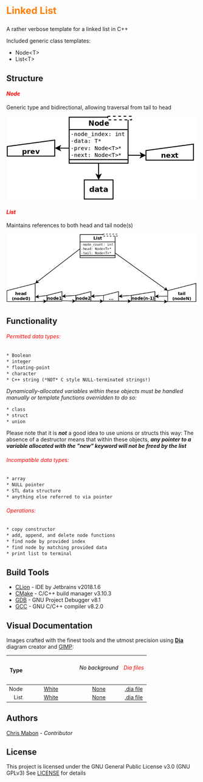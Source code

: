 <p style="color: #ff7e00; font-size: 1.8em;"><strong>Linked List</strong></p>

A rather verbose template for a linked list in C++

Included generic class templates:

* Node\<T\>
* List\<T\>


<h2 style="color: ff7e00;">Structure</h2>

<h4 style="color: #ff0000;"><em>Node</em></h4>

Generic type and bidirectional, allowing traversal from tail to head

![Node structural diagram](img/node_layout_transp.png)


<h4 style="color: #ff0000;"><em>List</em></h4>

Maintains references to both head and tail node(s)

![Linked list structural diagram](img/list_layout_transp.png)


<h2 style="color: ff7e00;">Functionality</h2>

<h6 style="color: #ff0000;"><em>Permitted data types:</em></h6>

```
* Boolean
* integer
* floating-point
* character
* C++ string (*NOT* C style NULL-terminated strings!)
```

_Dynamically-allocated variables within these objects must be handled manually or template functions
overridden to do so:_

```
* class
* struct
* union
```

 Please note that it is _**not**_ a good idea to use unions or structs this way: The absence of a destructor
 means that within these objects, _**any pointer to a variable allocated with the "new" keyword will not
 be freed by the list**_

<h6 style="color: #ff0000;"><em>Incompatible data types:</em></h6>

```
* array
* NULL pointer
* STL data structure
* anything else referred to via pointer
```

<h6 style="color: #ff0000;"><em>Operations:</em></h6>

```
* copy constructor
* add, append, and delete node functions
* find node by provided index
* find node by matching provided data
* print list to terminal
```


<h2 style="color: ff7e00;">Build Tools</h2>

* [CLion](https://www.jetbrains.com/clion/documentation/) -  IDE by Jetbrains v2018.1.6
* [CMake](https://cmake.org/documentation/) - C/C++ build manager v3.10.3
* [GDB](https://www.gnu.org/software/gdb/documentation/) - GNU Project Debugger v8.1
* [GCC](https://gcc.gnu.org/onlinedocs/) - GNU C/C++ compiler v8.2.0


<h2 style="color: ff7e00;">Visual Documentation</h2>

Images crafted with the finest tools and the utmost precision using **[Dia](http://dia-installer.de/index.html.en)**
diagram creator and [GIMP](https://www.gimp.org/):

 Type | <h6 style="color: #ffffff;">White background</h6> | <h6 style="color: #000000;">No background</h6> | <h6 style="color: #ff0000;">Dia files</h6>
 ---: | :---: | :---: | :---:
 Node | [White](img/node_layout_white.png) | [None](img/node_layout_transp.png) | [.dia file](img/node_layout.dia)
 List | [White](img/list_layout_white.png) | [None](img/list_layout_transp.png) | [.dia file](img/list_layout.dia)


<h2 style="color: ff7e00;">Authors</h2>

[Chris Mabon](https://github.com/chrismabon) - *Contributor*


<h2 style="color: ff7e00;">License</h2>

This project is licensed under the GNU General Public License v3.0 (GNU GPLv3)
See [LICENSE](LICENSE.md) for details